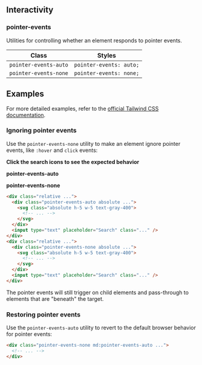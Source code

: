 ## Interactivity

### pointer-events

Utilities for controlling whether an element responds to pointer events.

| Class                 | Styles                     |
| --------------------- | -------------------------- |
| `pointer-events-auto` | `pointer-events: auto;`    |
| `pointer-events-none` | `pointer-events: none;`    |

## Examples

For more detailed examples, refer to the [official Tailwind CSS documentation](https://tailwindcss.com/docs/pointer-events#examples).

### Ignoring pointer events

Use the `pointer-events-none` utility to make an element ignore pointer events, like `:hover` and `click` events:

**Click the search icons to see the expected behavior**

**pointer-events-auto**

**pointer-events-none**

```html
<div class="relative ...">
  <div class="pointer-events-auto absolute ...">
    <svg class="absolute h-5 w-5 text-gray-400">
      <!-- ... -->
    </svg>
  </div>
  <input type="text" placeholder="Search" class="..." />
</div>
<div class="relative ...">
  <div class="pointer-events-none absolute ...">
    <svg class="absolute h-5 w-5 text-gray-400">
      <!-- ... -->
    </svg>
  </div>
  <input type="text" placeholder="Search" class="..." />
</div>
```

The pointer events will still trigger on child elements and pass-through to elements that are "beneath" the target.

### Restoring pointer events

Use the `pointer-events-auto` utility to revert to the default browser behavior for pointer events:

```html
<div class="pointer-events-none md:pointer-events-auto ...">
  <!-- ... -->
</div>
```
